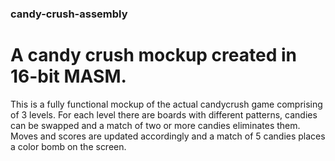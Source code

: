 ### candy-crush-assembly
# A candy crush mockup created in 16-bit MASM.
This is a fully functional mockup of the actual candycrush game comprising of 3 levels.
For each level there are boards with different patterns, candies can be swapped and a match of two or more candies eliminates them.
Moves and scores are updated accordingly and a match of 5 candies places a color bomb on the screen.
